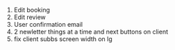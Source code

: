 1. Edit booking
2. Edit review
3. User confirmation email
4. 2 newletter things at a time and next buttons on client
5. fix client subbs screen width on lg